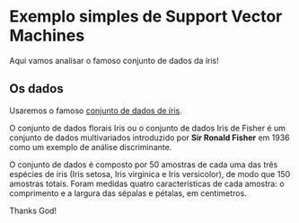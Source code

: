 # Exemplo simples de **Support Vector Machines** 

Aqui vamos analisar o famoso conjunto de dados da íris!

## Os dados
Usaremos o famoso [conjunto de dados de íris](http://en.wikipedia.org/wiki/Iris_flower_data_set).

O conjunto de dados florais Iris ou o conjunto de dados Iris de Fisher é um conjunto de dados multivariados introduzido por **Sir Ronald Fisher** em 1936 como um exemplo de análise discriminante.

O conjunto de dados é composto por 50 amostras de cada uma das três espécies de íris (Iris setosa, Iris virginica e Iris versicolor), de modo que 150 amostras totais. Foram medidas quatro características de cada amostra: o comprimento e a largura das sépalas e pétalas, em centimetros.




Thanks God!
